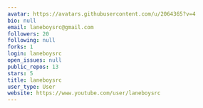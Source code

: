 ```yaml
---
avatar: https://avatars.githubusercontent.com/u/2064365?v=4
bio: null
email: laneboysrc@gmail.com
followers: 20
following: null
forks: 1
login: laneboysrc
open_issues: null
public_repos: 13
stars: 5
title: laneboysrc
user_type: User
website: https://www.youtube.com/user/laneboysrc
---
```

